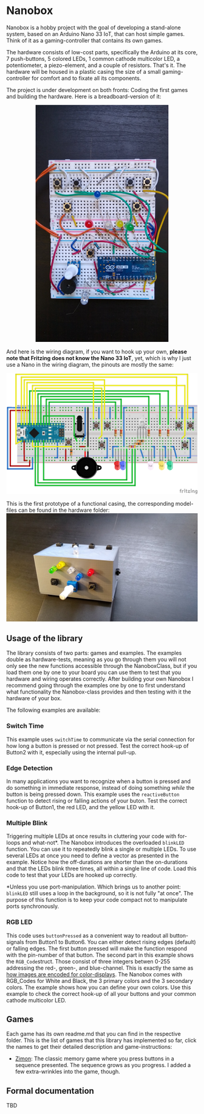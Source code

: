 # Nanobox

Nanobox is a hobby project with the goal of developing a stand-alone system, based on an Arduino Nano 33 IoT, that can host simple games. Think of it as a gaming-controller that contains its own games.

The hardware consists of low-cost parts, specifically the Arduino at its core, 7 push-buttons, 5 colored LEDs, 1 common cathode multicolor LED, a potentiometer, a piezo-element, and a couple of resistors. That's it. The hardware will be housed in a plastic casing the size of a small gaming-controller for comfort and to fixate all its components. 

The project is under development on both fronts: Coding the first games and building the hardware. Here is a breadboard-version of it: 

<p align="center">
<img src="prototype.jpg" alt="prototype" width="350"/>
</p>

And here is the wiring diagram, if you want to hook up your own, **please note that Fritzing does not know the Nano 33 IoT**, yet, which is why I just use a Nano in the wiring diagram, the pinouts are mostly the same:

![Image of Wiring](wiring.png)

This is the first prototype of a functional casing, the corresponding model-files can be found in the hardware folder:
![CasingMk1](Mark1.jpg)


## Usage of the library
The library consists of two parts: games and examples. The examples double as hardware-tests, meaning as you go through them you will not only see the new functions accessible through the NanoboxClass, but if you load them one by one to your board you can use them to test that you hardware and wiring operates correctly. After building your own Nanobox I recommend going through the examples one by one to first understand what functionality the Nanobox-class provides and then testing with it the hardware of your box.

The following examples are available: 
### Switch Time
This example uses `switchTime` to communicate via the serial connection for how long a button is pressed or not pressed. Test the correct hook-up of Button2 with it, especially using the internal pull-up.
### Edge Detection
In many applications you want to recognize when a button is pressed and do something in immediate response, instead of doing something *while* the button is being pressed down. This example uses the `reactiveButton` function to detect rising or falling actions of your buton. Test the correct hook-up of Button1, the red LED, and the yellow LED with it.
### Multiple Blink
Triggering multiple LEDs at once results in cluttering your code with for-loops and what-not\*. The Nanobox introduces the overloaded `blinkLED` function. You can use it to repeatedly blink a single or multiple LEDs. To use several LEDs at once you need to define a vector as presented in the example. Notice how the off-durations are shorter than the on-durations and that the LEDs blink three times, all within a single line of code. Load this code to test that your LEDs are hooked up correctly. 

\*Unless you use port-manipulation. Which brings us to another point: `blinkLED` still uses a loop in the background, so it is not fully "at once". The purpose of this function is to keep your code compact not to manipulate ports synchronously. 
### RGB LED
This code uses `buttonPressed` as a convenient way to readout all button-signals from Button1 to Button6. You can either detect rising edges (default) or falling edges. The first button pressed will make the function respond with the pin-number of that button. The second part in this example shows the `RGB_Code`struct. Those consist of three integers betwen 0-255 addressing the red-, green-, and blue-channel. This is exactly the same as [how images are encoded for color-displays](https://en.wikipedia.org/wiki/RGB_color_space). The Nanobox comes with RGB_Codes for White and Black, the 3 primary colors and the 3 secondary colors. The example shows how you can define your own colors. Use this example to check the correct hook-up of all your buttons and your common cathode multicolor LED.

## Games
Each game has its own readme.md that you can find in the respective folder.
This is the list of games that this library has implemented so far, click the names to get their detailed description and game-instructions:
- [Zimon](https://github.com/mabeckgit/Nanobox/tree/main/examples/Games/Zimon): The classic memory game where you press buttons in a sequence presented. The sequence grows as you progress. I added a few extra-wrinkles into the game, though.

## Formal documentation
TBD
